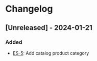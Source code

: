 # Changelog

## [Unreleased] - 2024-01-21

### Added
- [ES-5](https://dsifoua.atlassian.net/browse/ES-5): Add catalog product category